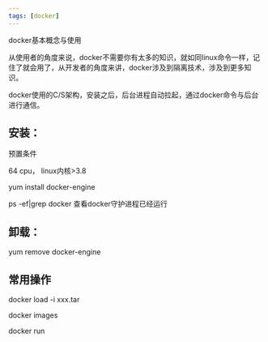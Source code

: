 ```yaml
---
tags: [docker]
---
```


docker基本概念与使用

从使用者的角度来说，docker不需要你有太多的知识，就如同linux命令一样，记住了就会用了，从开发者的角度来讲，docker涉及到隔离技术，涉及到更多知识。

docker使用的C/S架构，安装之后，后台进程自动拉起，通过docker命令与后台进行通信。


## 安装：
预置条件

64 cpu， linux内核>3.8

yum install docker-engine

ps -ef|grep docker 查看docker守护进程已经运行

## 卸载：

yum remove docker-engine

## 常用操作

docker load -i xxx.tar

docker images

docker run 

